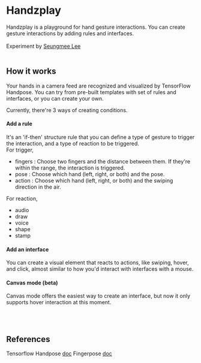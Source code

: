 # Handzplay

Handzplay is a playground for hand gesture interactions. 
You can create gesture interactions by adding rules and interfaces. 
<br/>
<br/>
Experiment by [Seungmee Lee](https://read.cv/seungmee_lee)
<br/>
<br/>


## How it works

Your hands in a camera feed are recognized and visualized by TensorFlow Handpose.
You can try from pre-built templates with set of rules and interfaces, or you can create your own.

Currently, there're 3 ways of creating conditions.

#### Add a rule

It's an 'if-then' structure rule that you can define a type of gesture to trigger the interaction, and a type of reaction to be triggered.
<br/>
For trigger, 
- fingers : Choose two fingers and the distance between them. If they're within the range, the interaction is triggered. 
- pose : Choose which hand (left, right, or both) and the pose. 
- action : Choose which hand (left, right, or both) and the swiping direction in the air.

For reaction, 
- audio
- draw
- voice
- shape
- stamp

#### Add an interface

You can create a visual element that reacts to actions, like swiping, hover, and click, almost similar to how you'd interact with interfaces with a mouse.

#### Canvas mode (beta)

Canvas mode offers the easiest way to create an interface, but now it only supports hover interaction at this moment.

<br/>
<br/>

## References

Tensorflow Handpose [doc](https://google.github.io/mediapipe/solutions/hands.html#javascript-solution-api)
Fingerpose [doc](https://github.com/andypotato/fingerpose)

